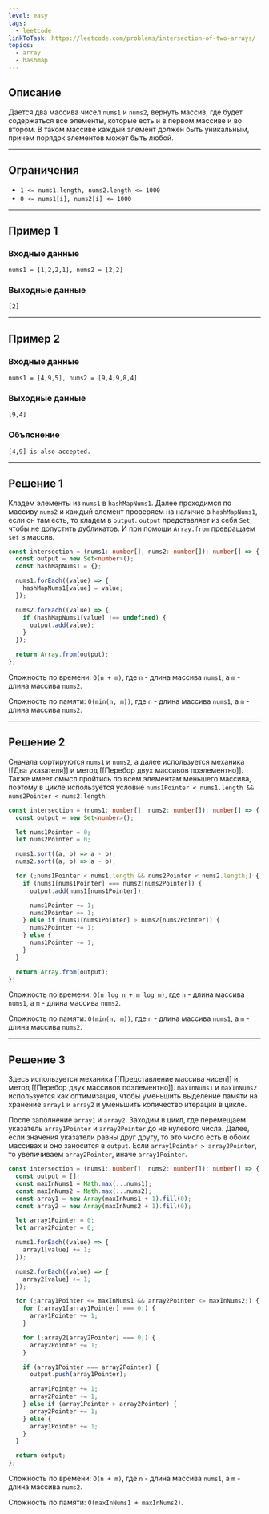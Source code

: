 ```yaml
---
level: easy
tags:
  - leetcode
linkToTask: https://leetcode.com/problems/intersection-of-two-arrays/
topics:
  - array
  - hashmap
---
```

## Описание

Дается два массива чисел `nums1` и `nums2`, вернуть массив, где будет содержаться все элементы, которые есть и в первом массиве и во втором. В таком массиве каждый элемент должен быть уникальным, причем порядок элементов может быть любой.

---
## Ограничения

- `1 <= nums1.length, nums2.length <= 1000`
- `0 <= nums1[i], nums2[i] <= 1000`

---
## Пример 1

### Входные данные

```
nums1 = [1,2,2,1], nums2 = [2,2]
```
### Выходные данные

```
[2]
```

---
## Пример 2

### Входные данные

```
nums1 = [4,9,5], nums2 = [9,4,9,8,4]
```
### Выходные данные

```
[9,4]
```
### Объяснение

```
[4,9] is also accepted.
```

---
## Решение 1

Кладем элементы из `nums1` в `hashMapNums1`. Далее проходимся по массиву `nums2` и каждый элемент проверяем на наличие в `hashMapNums1`, если он там есть, то кладем в `output`. `output` представляет из себя `Set`, чтобы не допустить дубликатов. И при помощи `Array.from` превращаем `set` в массив.

```typescript
const intersection = (nums1: number[], nums2: number[]): number[] => {
  const output = new Set<number>();
  const hashMapNums1 = {};

  nums1.forEach((value) => {
    hashMapNums1[value] = value;
  });

  nums2.forEach((value) => {
    if (hashMapNums1[value] !== undefined) {
      output.add(value);
    }
  });

  return Array.from(output);
};
```

Сложность по времени: `O(n + m)`, где `n` - длина массива `nums1`, а `m` - длина массива `nums2`.

Сложность по памяти: `O(min(n, m))`, где `n` - длина массива `nums1`, а `m` - длина массива `nums2`.

---
## Решение 2

Сначала сортируются `nums1` и `nums2`, а далее используется механика [[Два указателя]] и метод [[Перебор двух массивов поэлементно]]. Также имеет смысл пройтись по всем элементам меньшего массива, поэтому в цикле используется условие `nums1Pointer < nums1.length && nums2Pointer < nums2.length`.

```typescript
const intersection = (nums1: number[], nums2: number[]): number[] => {
  const output = new Set<number>();

  let nums1Pointer = 0;
  let nums2Pointer = 0;

  nums1.sort((a, b) => a - b);
  nums2.sort((a, b) => a - b);

  for (;nums1Pointer < nums1.length && nums2Pointer < nums2.length;) {
    if (nums1[nums1Pointer] === nums2[nums2Pointer]) {
      output.add(nums1[nums1Pointer]);

      nums1Pointer += 1;
      nums2Pointer += 1;
    } else if (nums1[nums1Pointer] > nums2[nums2Pointer]) {
      nums2Pointer += 1;
    } else {
      nums1Pointer += 1;
    }
  }

  return Array.from(output);
};
```

Сложность по времени: `O(n log n + m log m)`, где `n` - длина массива `nums1`, а `m` - длина массива `nums2`.

Сложность по памяти: `O(min(n, m))`, где `n` - длина массива `nums1`, а `m` - длина массива `nums2`.

---

## Решение 3

Здесь используется механика [[Представление массива чисел]] и метод [[Перебор двух массивов поэлементно]]. `maxInNums1` и `maxInNums2` используется как оптимизация, чтобы уменьшить выделение памяти на хранение `array1` и `array2` и уменьшить количество итераций в цикле.

После заполнение `array1` и `array2`. Заходим в цикл, где перемещаем указатель `array1Pointer` и `array2Pointer` до не нулевого числа. Далее, если значения указатели равны друг другу, то это число есть в обоих массивах и оно заносится в `output`. Если `array1Pointer > array2Pointer`, то увеличиваем `array2Pointer`, иначе `array1Pointer`.

```typescript
const intersection = (nums1: number[], nums2: number[]): number[] => {
  const output = [];
  const maxInNums1 = Math.max(...nums1);
  const maxInNums2 = Math.max(...nums2);
  const array1 = new Array(maxInNums1 + 1).fill(0);
  const array2 = new Array(maxInNums2 + 1).fill(0);

  let array1Pointer = 0;
  let array2Pointer = 0;

  nums1.forEach((value) => {
    array1[value] += 1;
  });

  nums2.forEach((value) => {
    array2[value] += 1;
  });

  for (;array1Pointer <= maxInNums1 && array2Pointer <= maxInNums2;) {
    for (;array1[array1Pointer] === 0;) {
      array1Pointer += 1;
    }

    for (;array2[array2Pointer] === 0;) {
      array2Pointer += 1;
    }

    if (array1Pointer === array2Pointer) {
      output.push(array1Pointer);

      array1Pointer += 1;
      array2Pointer += 1;
    } else if (array1Pointer > array2Pointer) {
      array2Pointer += 1;
    } else {
      array1Pointer += 1;
    }
  }

  return output;
};
```

Сложность по времени: `O(n + m)`, где `n` - длина массива `nums1`, а `m` - длина массива `nums2`.

Сложность по памяти: `O(maxInNums1 + maxInNums2)`.